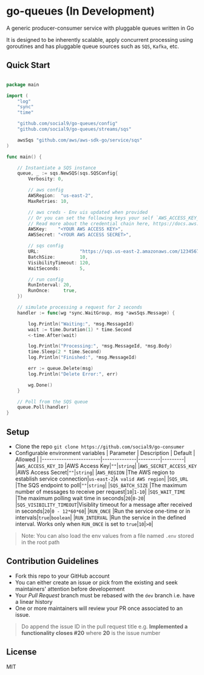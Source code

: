 # go-queues (In Development)

A generic producer-consumer service with pluggable queues written in Go

It is designed to be inherently scalable, apply concurrent processing using goroutines and has pluggable queue sources such as `SQS`, `Kafka`, etc.

## Quick Start

```go

package main

import (
	"log"
	"sync"
	"time"

	"github.com/social9/go-queues/config"
	"github.com/social9/go-queues/streams/sqs"

	awsSqs "github.com/aws/aws-sdk-go/service/sqs"
)

func main() {

	// Instantiate a SQS instance
	queue, _ := sqs.NewSQS(sqs.SQSConfig{
		Verbosity: 0,

		// aws config
		AWSRegion:  "us-east-2",
		MaxRetries: 10,

		// aws creds - Env uis updated when provided
		// Or you can set the following keys your self `AWS_ACCESS_KEY_ID`, `AWS_SECRET_ACCESS_KEY`
		// Read more about the credential chain here, https://docs.aws.amazon.com/sdk-for-go/api/aws/credentials/
		AWSKey:    "<YOUR AWS ACCESS KEY>",
		AWSSecret: "<YOUR AWS ACCESS SECRET>",

		// sqs config
		URL:               "https://sqs.us-east-2.amazonaws.com/1234567/MyQueue.fifo",
		BatchSize:         10,
		VisibilityTimeout: 120,
		WaitSeconds:       5,

		// run config
		RunInterval: 20,
		RunOnce:     true,
	})

	// simulate processing a request for 2 seconds
	handler := func(wg *sync.WaitGroup, msg *awsSqs.Message) {

		log.Println("Waiting:", *msg.MessageId)
		wait := time.Duration(1) * time.Second
		<-time.After(wait)

		log.Println("Processing:", *msg.MessageId, *msg.Body)
		time.Sleep(2 * time.Second)
		log.Println("Finished:", *msg.MessageId)

		err := queue.Delete(msg)
		log.Println("Delete Error:", err)

		wg.Done()
	}

	// Poll from the SQS queue
	queue.Poll(handler)
}

```

## Setup

- Clone the repo `git clone https://github.com/social9/go-consumer`
- Configurable environment variables
  | Parameter              | Description  | Default | Allowed |
  |------------------------|--------------|---------|---------|
  |`AWS_ACCESS_KEY_ID`     |AWS Access Key|`""`|`string`|
  |`AWS_SECRET_ACCESS_KEY` |AWS Access Secret|`""`|`string`|
  |`AWS_REGION`            |The AWS region to establish service connection|`us-east-2`|`A valid AWS region`|
  |`SQS_URL`               |The SQS endpoint to poll|`""`|`string`|
  |`SQS_BATCH_SIZE`        |The maximum number of messages to receive per request|`10`|`1-10`|
  |`SQS_WAIT_TIME`         |The maximum polling wait time in seconds|`20`|`0-20`|
  |`SQS_VISIBILITY_TIMEOUT`|Visiblity timeout for a message after received in seconds|`20`|`0 - 12*60*60`|
  |`RUN_ONCE`              |Run the service one-time or in intervals|`true`|`boolean`|
  |`RUN_INTERVAL`          |Run the service in the defined interval. Works only when `RUN_ONCE` is set to `true`|`10`|`>0`|

> Note: You can also load the env values from a file named `.env` stored in the root path

## Contribution Guidelines

- Fork this repo to your GitHub account
- You can either create an issue or pick from the existing and seek maintainers' attention before developement
- Your _Pull Request_ branch must be rebased with the `dev` branch i.e. have a linear history
- One or more maintainers will review your PR once associated to an issue.

> Do append the issue ID in the pull request title e.g. **Implemented a functionality closes #20** where **20** is the issue number

## License

MIT
